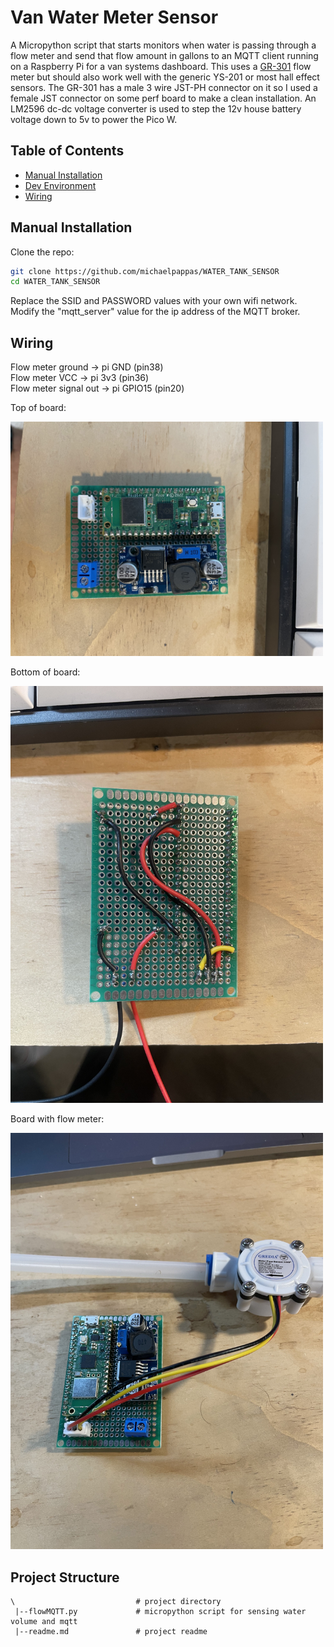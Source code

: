 # Van Water Meter Sensor
A Micropython script that starts monitors when water is passing through a flow meter and send that flow amount in gallons to an MQTT client running on a Raspberry Pi for a van systems dashboard.
This uses a [GR-301](https://www.amazon.com/GREDIA-Connect-Food-Grade-Flowmeter-Counter/dp/B07MY7H45V) flow meter but should also work well with the generic YS-201 or most hall effect sensors. The GR-301 has a male 3 wire JST-PH connector on it so I used a female JST connector on some perf board to make a clean installation.
An LM2596 dc-dc voltage converter is used to step the 12v house battery voltage down to 5v to power the Pico W.


## Table of Contents
- [Manual Installation](#manual-installation)
- [Dev Environment](#development-environment)
- [Wiring](#wiring)

## Manual Installation

Clone the repo:

```bash
git clone https://github.com/michaelpappas/WATER_TANK_SENSOR
cd WATER_TANK_SENSOR
```

Replace the SSID and PASSWORD values with your own wifi network.
Modify the "mqtt_server" value for the ip address of the MQTT broker.


## Wiring
Flow meter ground -> pi GND (pin38)    
Flow meter VCC -> pi 3v3 (pin36)    
Flow meter signal out -> pi GPIO15 (pin20)    

Top of board:  

<img src="images/IMG_7607.jpg" alt="circuit-board-top" width="500"/>

Bottom of board:  

<img src="images/IMG_7623.jpg" alt="circuit-board-bottom" width="500"/>

Board with flow meter:  

<img src="images/IMG_7608.jpg" alt="circuit-board-flowmeter" width="500"/>

## Project Structure

```
\                           # project directory
 |--flowMQTT.py             # micropython script for sensing water volume and mqtt
 |--readme.md               # project readme

```












